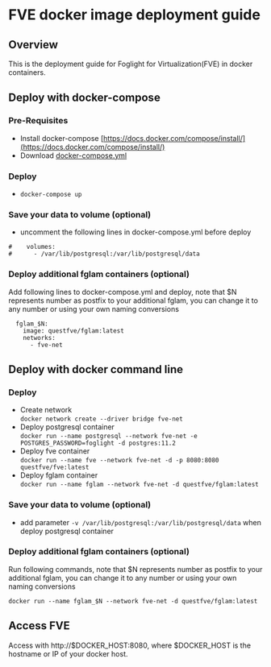 # FVE docker image deployment guide
## Overview   
This is the deployment guide for Foglight for Virtualization(FVE) in docker containers. 

## Deploy with docker-compose   

### Pre-Requisites   
* Install docker-compose [https://docs.docker.com/compose/install/](https://docs.docker.com/compose/install/)
* Download [docker-compose.yml](https://github.com/Foglight/dockerimage/tree/master/FVE/docker-compose/docker-compose.yml) 
  
### Deploy
* ``docker-compose up``

### Save your data to volume (optional)
* uncomment the following lines in docker-compose.yml before deploy   
```
#    volumes:   
#      - /var/lib/postgresql:/var/lib/postgresql/data   
```

### Deploy additional fglam containers (optional)  
Add following lines to docker-compose.yml and deploy, note that $N represents number as postfix to your additional fglam, you can change it to any number or using your own naming conversions
```
  fglam_$N:
    image: questfve/fglam:latest
    networks:
      - fve-net
``` 

## Deploy with docker command line   

### Deploy   
* Create network   
``docker network create --driver bridge fve-net``
* Deploy postgresql container   
``docker run --name postgresql --network fve-net -e POSTGRES_PASSWORD=foglight -d postgres:11.2``
* Deploy fve container   
``docker run --name fve --network fve-net -d -p 8080:8080 questfve/fve:latest``
* Deploy fglam container   
``docker run --name fglam --network fve-net -d questfve/fglam:latest``

### Save your data to volume (optional)   
* add parameter ``-v /var/lib/postgresql:/var/lib/postgresql/data`` when deploy postgresql container

### Deploy additional fglam containers (optional)  
Run following commands, note that $N represents number as postfix to your additional fglam, you can change it to any number or using your own naming conversions
```
docker run --name fglam_$N --network fve-net -d questfve/fglam:latest
``` 

## Access FVE
Access with http://$DOCKER_HOST:8080, where $DOCKER_HOST is the hostname or IP of your docker host.
